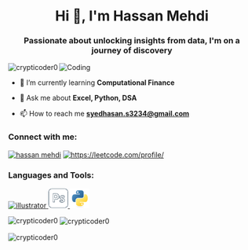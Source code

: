 <h1 align="center">Hi 👋, I'm Hassan Mehdi</h1>
<h3 align="center">Passionate about unlocking insights from data, I'm on a journey of discovery</h3>
<img align="right" alt="Coding" width="400" src="https://cdn.dribbble.com/users/1162077/screenshots/3848914/programmer.gif">

<p align="left"> <img src="https://komarev.com/ghpvc/?username=crypticoder0&label=Profile%20views&color=0e75b6&style=flat" alt="crypticoder0" /> </p>

- 🌱 I’m currently learning **Computational Finance**

- 💬 Ask me about **Excel, Python, DSA**

- 📫 How to reach me **syedhasan.s3234@gmail.com**

<h3 align="left">Connect with me:</h3>
<p align="left">
<a href="https://linkedin.com/in/hassan mehdi" target="blank"><img align="center" src="https://raw.githubusercontent.com/rahuldkjain/github-profile-readme-generator/master/src/images/icons/Social/linked-in-alt.svg" alt="hassan mehdi" height="30" width="40" /></a>
<a href="https://www.leetcode.com/https://leetcode.com/profile/" target="blank"><img align="center" src="https://raw.githubusercontent.com/rahuldkjain/github-profile-readme-generator/master/src/images/icons/Social/leet-code.svg" alt="https://leetcode.com/profile/" height="30" width="40" /></a>
</p>

<h3 align="left">Languages and Tools:</h3>
<p align="left"> <a href="https://www.adobe.com/in/products/illustrator.html" target="_blank" rel="noreferrer"> <img src="https://www.vectorlogo.zone/logos/adobe_illustrator/adobe_illustrator-icon.svg" alt="illustrator" width="40" height="40"/> </a> <a href="https://www.photoshop.com/en" target="_blank" rel="noreferrer"> <img src="https://raw.githubusercontent.com/devicons/devicon/master/icons/photoshop/photoshop-line.svg" alt="photoshop" width="40" height="40"/> </a> <a href="https://www.python.org" target="_blank" rel="noreferrer"> <img src="https://raw.githubusercontent.com/devicons/devicon/master/icons/python/python-original.svg" alt="python" width="40" height="40"/> </a> </p>

<p><img align="left" src="https://github-readme-stats.vercel.app/api/top-langs?username=crypticoder0&show_icons=true&locale=en&layout=compact" alt="crypticoder0" /></p>

<p>&nbsp;<img align="center" src="https://github-readme-stats.vercel.app/api?username=crypticoder0&show_icons=true&locale=en" alt="crypticoder0" /></p>

<p><img align="center" src="https://github-readme-streak-stats.herokuapp.com/?user=crypticoder0&" alt="crypticoder0" /></p>
